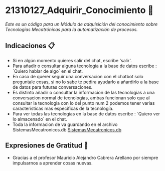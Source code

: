 # 21310127_Adquirir_Conocimiento 🚀

_Este es un código para un Módulo de adquisición del conocimiento sobre Tecnologias Mecatrónicas para la automatización de procesos._

## Indicaciones 📋
* Si en algún momento quieres salir del chat, escribe 'salir'.
* Para añadir o consultar alguna tecnologia a la base de datos escribe : ´Quiero hablar de algo´ en el chat.
* En caso de querer seguir una conversacion con el chatbot solo preguntale cosas, si no lo sabe te pedira ayudarlo a añardirlo a la base de datos para futuras conversaciones.
* Es distinto añadir o consultar la informacion de las tecnologias a una conversacion normal de tecnologias, ambas funcionan solo que al consultar la tecnologia con lo del punto num 2 podemos tener varias caracteristicas mas especificas de la tecnología.
* Para ver todas las tecnologias en la base de datos escribe : ´Quiero ver lo almacenado´ en el chat.
* Toda la informacion de va guardando en el archivo SistemasMecatronicos.db [SistemasMecatronicos.db](https://github.com/AlejandraRG57/21310127_Adquirir_Conocimiento/blob/main/SistemasMecatronicos.db)

## Expresiones de Gratitud 🎁
* Gracias a el profesor Mauricio Alejandro Cabrera Arellano por siempre impulsarnos a aprender cosas nuevas.
